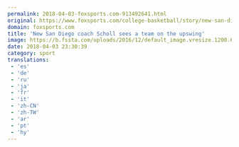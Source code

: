 ```yaml
---
permalink: 2018-04-03-foxsports.com-913492641.html
original: https://www.foxsports.com/college-basketball/story/new-san-diego-coach-scholl-sees-a-team-on-the-upswing-040318
domain: foxsports.com
title: 'New San Diego coach Scholl sees a team on the upswing'
image: https://b.fssta.com/uploads/2016/12/default_image.vresize.1200.630.high.0.png
date: 2018-04-03 23:30:39
category: sport
translations: 
 - 'es'
 - 'de'
 - 'ru'
 - 'ja'
 - 'fr'
 - 'it'
 - 'zh-CN'
 - 'zh-TW'
 - 'ar'
 - 'pt'
 - 'hy'
---
```


